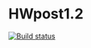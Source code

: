 # HWpost1.2
[![Build status](https://ci.appveyor.com/api/projects/status/0evfl2udgvs380f9?svg=true)](https://ci.appveyor.com/project/Pavel-Ole/hwpost1-2)
